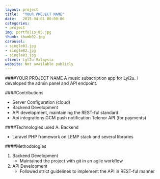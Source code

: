 ```yaml
---
layout: project
title:  "YOUR PROJECT NAME"
date:   2015-04-01 00:00:00
categories:
- project
img: portfolio_05.jpg
thumb: thumb02.jpg
carousel:
- single01.jpg
- single02.jpg
- single03.jpg
client: Lyl2u Malaysia
website: Not available publicly
---
```

####YOUR PROJECT NAME
A music subscription app for Lyl2u. I developed the admin panel and API endpoint.

####Contributions
- Server Configuration (cloud)
- Backend Development
- API development, maintaining the REST-ful standard
- Api integrations
   GCM push notification
   Telenor API (for payments)

####Technologies used
A. Backend
   - Laravel PHP framework on LEMP stack and several libraries

####Methodologies
1. Backend Development
   - Maintained the project with git in an agile workflow
2. API Development
   - Followed strict guidelines to implement the API in REST-ful manner
